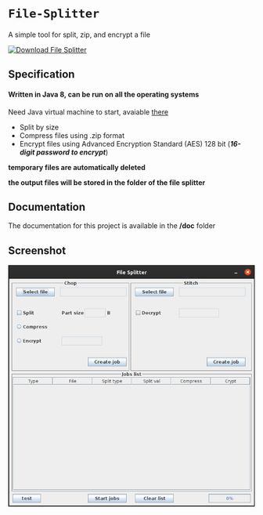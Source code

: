 # `File-Splitter`

A simple tool for split, zip, and encrypt a file

[![Download File Splitter](https://a.fsdn.com/con/app/sf-download-button)](https://sourceforge.net/projects/tool-file-splitter/files/latest/download)

## Specification

#### Written in Java 8, can be run on all the operating systems
Need Java virtual machine to start, avaiable [there](https://www.java.com/en/download/)

- Split by size
- Compress files using .zip format
- Encrypt files using Advanced Encryption Standard (AES) 128 bit (***16-digit password to encrypt***)

**temporary files are automatically deleted**

**the output files will be stored in the folder of the file splitter**

## Documentation
The documentation for this project is available in the **/doc** folder

## Screenshot
![](doc/Screenshot.png)
